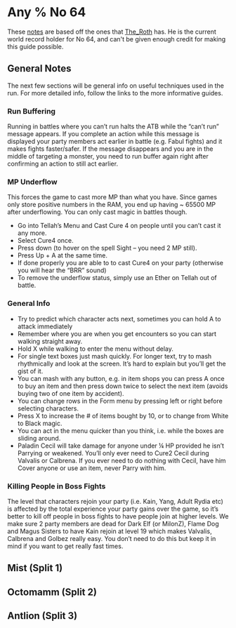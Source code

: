# Any % No 64

These [notes][1] are based off the ones that [The_Roth][2] has. He is the
current world record holder for No 64, and can't be given enough credit for
making this guide possible.

## General Notes

The next few sections will be general info on useful techniques used in the run.
For more detailed info, follow the links to the more informative guides.

### Run Buffering

Running in battles where you can’t run halts the ATB while the “can’t run”
message appears. If you complete an action while this message is displayed your
party members act earlier in battle (e.g. Fabul fights) and it makes fights
faster/safer. If the message disappears and you are in the middle of targeting a
monster, you need to run buffer again right after confirming an action to still
act earlier.

### MP Underflow

This forces the game to cast more MP than what you have. Since games only store
positive numbers in the RAM, you end up having ~ 65500 MP after underflowing.
You can only cast magic in battles though.

  * Go into Tellah’s Menu and Cast Cure 4 on people until you can’t cast it any
    more.
  * Select Cure4 once.
  * Press down (to hover on the spell Sight – you need 2 MP still).
  * Press Up + A at the same time.
  * If done properly you are able to to cast Cure4 on your party (otherwise you
    will hear the “BRR” sound)
  * To remove the underflow status, simply use an Ether on Tellah out of battle.

### General Info

  * Try to predict which character acts next, sometimes you can hold A to attack
    immediately
  * Remember where you are when you get encounters so you can start walking
    straight away.
  * Hold X while walking to enter the menu without delay.
  * For single text boxes just mash quickly. For longer text, try to mash
    rhythmically and look at the screen. It’s hard to explain but you’ll get the
    gist of it.
  * You can mash with any button, e.g. in item shops you can press A once to buy
    an item and then press down twice to select the next item (avoids buying two
    of one item by accident).
  * You can change rows in the Form menu by pressing left or right before
    selecting characters.
  * Press X to increase the # of items bought by 10, or to change from White to
    Black magic.
  * You can act in the menu quicker than you think, i.e. while the boxes are
    sliding around.
  * Paladin Cecil will take damage for anyone under ¼ HP provided he isn’t
    Parrying or weakened. You’ll only ever need to Cure2 Cecil during Valvalis
    or Calbrena. If you ever need to do nothing with Cecil, have him Cover
    anyone or use an item, never Parry with him.

### Killing People in Boss Fights

The level that characters rejoin your party (i.e. Kain, Yang, Adult Rydia etc)
is affected by the total experience your party gains over the game, so it’s
better to kill off people in boss fights to have people join at higher levels.
We make sure 2 party members are dead for Dark Elf (or MilonZ), Flame Dog and
Magus Sisters to have Kain rejoin at level 19 which makes Valvalis, Calbrena and
Golbez really easy. You don’t need to do this but keep it in mind if you want to
get really fast times.

## Mist (Split 1)

## Octomamm (Split 2)

## Antlion (Split 3)

[1]: https://docs.google.com/document/d/1Q-tdhzzETGhkT8XUzaw0GbFWTqGCaAQzrz-HWNJEfZs/edit
[2]: https://www.twitch.tv/the_roth